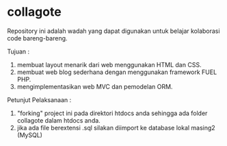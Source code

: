 collagote
=========

Repository ini adalah wadah yang dapat digunakan untuk belajar kolaborasi code bareng-bareng.

Tujuan :

1. membuat layout menarik dari web menggunakan HTML dan CSS.
2. membuat web blog sederhana dengan menggunakan framework FUEL PHP.
3. mengimplementasikan web MVC dan pemodelan ORM.

Petunjut Pelaksanaan :

1. "forking" project ini pada direktori htdocs anda sehingga ada folder collagote dalam htdocs anda.
2. jika ada file berextensi .sql silakan diimport ke database lokal masing2 (MySQL)

